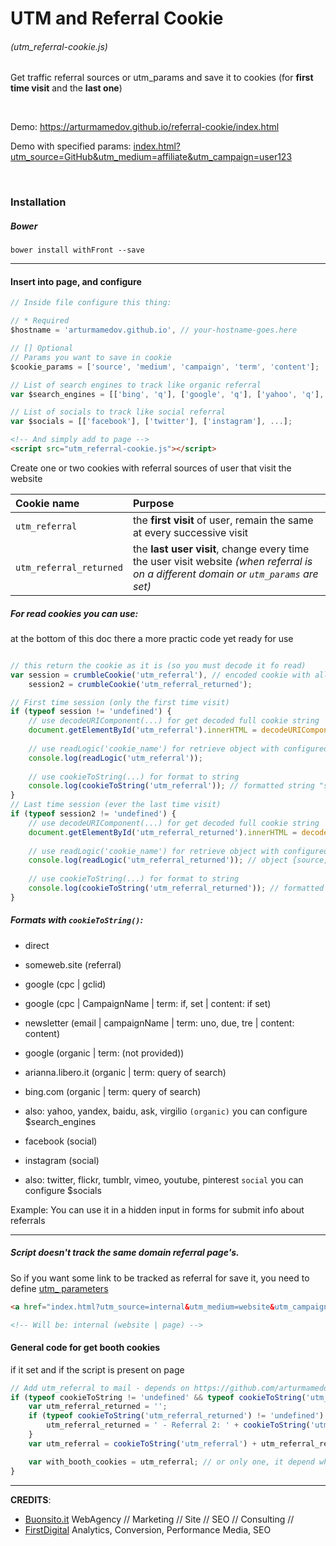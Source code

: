 # UTM and Referral Cookie 
###### (utm_referral-cookie.js)
Get traffic referral sources or utm_params and save it to cookies (for __first time visit__ and the __last one__)

&nbsp;

Demo: https://arturmamedov.github.io/referral-cookie/index.html

Demo with specified params: [index.html?utm_source=GitHub&utm_medium=affiliate&utm_campaign=user123](https://arturmamedov.github.io/referral-cookie/index.html?utm_source=GitHub&utm_medium=affiliate&utm_campaign=user123)

&nbsp;

### Installation

##### Bower
```
bower install withFront --save
```

-------------------

#### Insert into page, and configure

```js
// Inside file configure this thing:

// * Required
$hostname = 'arturmamedov.github.io', // your-hostname-goes.here

// [] Optional
// Params you want to save in cookie
$cookie_params = ['source', 'medium', 'campaign', 'term', 'content'];

// List of search engines to track like organic referral
var $search_engines = [['bing', 'q'], ['google', 'q'], ['yahoo', 'q'], ['baidu', 'q'] ...];

// List of socials to track like social referral
var $socials = [['facebook'], ['twitter'], ['instagram'], ...];
```

```html
<!-- And simply add to page -->
<script src="utm_referral-cookie.js"></script>
```


Create one or two cookies with referral sources of user that visit the website

| Cookie name   | Purpose       |
| :------------ |:--------------|
| `utm_referral` | the __first visit__ of user, remain the same at every successive visit |
| `utm_referral_returned` | the __last user visit__, change every time the user visit website *(when referral is on a different domain or `utm_params` are set)* |


##### For read cookies you can use:
at the bottom of this doc there a more practic code yet ready for use

```js

// this return the cookie as it is (so you must decode it fo read)
var session = crumbleCookie('utm_referral'), // encoded cookie with all params
    session2 = crumbleCookie('utm_referral_returned');

// First time session (only the first time visit)
if (typeof session != 'undefined') {
    // use decodeURIComponent(...) for get decoded full cookie string 
    document.getElementById('utm_referral').innerHTML = decodeURIComponent(session);
    
    // use readLogic('cookie_name') for retrieve object with configured $cookie_params
    console.log(readLogic('utm_referral')); 
    
    // use cookieToString(...) for format to string
    console.log(cookieToString('utm_referral')); // formatted string "source (medium | campaign | term: term | content: content)"
}
// Last time session (ever the last time visit)
if (typeof session2 != 'undefined') {
    // use decodeURIComponent(...) for get decoded full cookie string
    document.getElementById('utm_referral_returned').innerHTML = decodeURIComponent(session2);
    
    // use readLogic('cookie_name') for retrieve object with configured $cookie_params
    console.log(readLogic('utm_referral_returned')); // object {source, medium, campaign, term, content}
    
    // use cookieToString(...) for format to string
    console.log(cookieToString('utm_referral_returned')); // formatted string "source (medium | campaign | term: term | content: content)"
}

```  

##### Formats with `cookieToString()`:

- direct

- someweb.site (referral)

- google (cpc | gclid)

- google (cpc | CampaignName | term: if, set | content: if set)

- newsletter (email | campaignName | term: uno, due, tre | content: content)

- google (organic | term: (not provided))

- arianna.libero.it (organic | term: query of search)

- bing.com (organic | term: query of search)

- also: yahoo, yandex, baidu, ask, virgilio `(organic)` you can configure $search_engines

- facebook (social)

- instagram (social)

- also: twitter, flickr, tumblr, vimeo, youtube, pinterest `social` you can configure $socials

Example: You can use it in a hidden input in forms for submit info about referrals

---

##### Script doesn't track the same domain referral page's.

So if you want some link to be tracked as referral for save it, you need to define [utm_ parameters](https://ga-dev-tools.appspot.com/campaign-url-builder/)

```html
<a href="index.html?utm_source=internal&utm_medium=website&utm_campaign=page">URL with utm_ params</a>

<!-- Will be: internal (website | page) -->
``` 


#### General code for get booth cookies 
if it set and if the script is present on page

```javascript
// Add utm_referral to mail - depends on https://github.com/arturmamedov/utm_referral-cookie
if (typeof cookieToString != 'undefined' && typeof cookieToString('utm_referral') != 'undefined') {
    var utm_referral_returned = '';
    if (typeof cookieToString('utm_referral_returned') != 'undefined') {
        utm_referral_returned = ' - Referral 2: ' + cookieToString('utm_referral_returned');
    }
    var utm_referral = cookieToString('utm_referral') + utm_referral_returned;

    var with_booth_cookies = utm_referral; // or only one, it depend what cookies are yet set
}

```

---

__CREDITS__:

- [Buonsito.it](https://www.buonsito.it) WebAgency // Marketing // Site // SEO // Consulting //
- [FirstDigital](http://www.firstdigital.co.nz/blog/2015/07/22/retrieve-traffic-sources-data-without-google-analytics-cookies/) Analytics, Conversion, Performance Media, SEO
